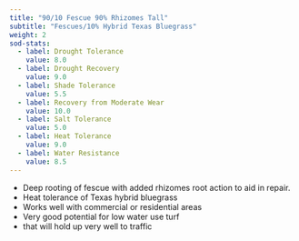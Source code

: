 ```yaml
---
title: "90/10 Fescue 90% Rhizomes Tall"
subtitle: "Fescues/10% Hybrid Texas Bluegrass"
weight: 2
sod-stats:
  - label: Drought Tolerance
    value: 8.0
  - label: Drought Recovery
    value: 9.0
  - label: Shade Tolerance
    value: 5.5
  - label: Recovery from Moderate Wear 
    value: 10.0
  - label: Salt Tolerance
    value: 5.0
  - label: Heat Tolerance
    value: 9.0
  - label: Water Resistance
    value: 8.5
---
```


* Deep rooting of fescue with added rhizomes root action to aid in repair.
* Heat tolerance of Texas hybrid bluegrass 
* Works well with commercial or residential areas 
* Very good potential for low water use turf 
* that will hold up very well to traffic
